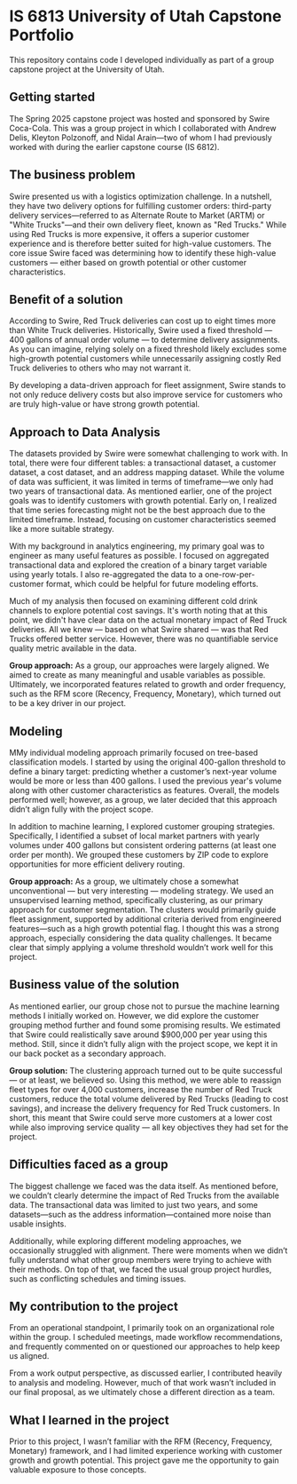 # IS 6813 University of Utah Capstone Portfolio
This repository contains code I developed individually as part of a group capstone project at the University of Utah.

## Getting started
The Spring 2025 capstone project was hosted and sponsored by Swire Coca-Cola. This was a group project in which I collaborated with Andrew Delis, Kleyton Polzonoff, and Nidal Arain—two of whom I had previously worked with during the earlier capstone course (IS 6812).

## The business problem
Swire presented us with a logistics optimization challenge. In a nutshell, they have two delivery options for fulfilling customer orders: third-party delivery services—referred to as Alternate Route to Market (ARTM) or "White Trucks"—and their own delivery fleet, known as "Red Trucks." While using Red Trucks is more expensive, it offers a superior customer experience and is therefore better suited for high-value customers. The core issue Swire faced was determining how to identify these high-value customers — either based on growth potential or other customer characteristics.

## Benefit of a solution
According to Swire, Red Truck deliveries can cost up to eight times more than White Truck deliveries. Historically, Swire used a fixed threshold — 400 gallons of annual order volume — to determine delivery assignments. As you can imagine, relying solely on a fixed threshold likely excludes some high-growth potential customers while unnecessarily assigning costly Red Truck deliveries to others who may not warrant it.

By developing a data-driven approach for fleet assignment, Swire stands to not only reduce delivery costs but also improve service for customers who are truly high-value or have strong growth potential.

## Approach to Data Analysis
The datasets provided by Swire were somewhat challenging to work with. In total, there were four different tables: a transactional dataset, a customer dataset, a cost dataset, and an address mapping dataset. While the volume of data was sufficient, it was limited in terms of timeframe—we only had two years of transactional data. As mentioned earlier, one of the project goals was to identify customers with growth potential. Early on, I realized that time series forecasting might not be the best approach due to the limited timeframe. Instead, focusing on customer characteristics seemed like a more suitable strategy.

With my background in analytics engineering, my primary goal was to engineer as many useful features as possible. I focused on aggregated transactional data and explored the creation of a binary target variable using yearly totals. I also re-aggregated the data to a one-row-per-customer format, which could be helpful for future modeling efforts.

Much of my analysis then focused on examining different cold drink channels to explore potential cost savings. It's worth noting that at this point, we didn't have clear data on the actual monetary impact of Red Truck deliveries. All we knew — based on what Swire shared — was that Red Trucks offered better service. However, there was no quantifiable service quality metric available in the data.

**Group approach:** As a group, our approaches were largely aligned. We aimed to create as many meaningful and usable variables as possible. Ultimately, we incorporated features related to growth and order frequency, such as the RFM score (Recency, Frequency, Monetary), which turned out to be a key driver in our project.

## Modeling
MMy individual modeling approach primarily focused on tree-based classification models. I started by using the original 400-gallon threshold to define a binary target: predicting whether a customer’s next-year volume would be more or less than 400 gallons. I used the previous year's volume along with other customer characteristics as features. Overall, the models performed well; however, as a group, we later decided that this approach didn’t align fully with the project scope.

In addition to machine learning, I explored customer grouping strategies. Specifically, I identified a subset of local market partners with yearly volumes under 400 gallons but consistent ordering patterns (at least one order per month). We grouped these customers by ZIP code to explore opportunities for more efficient delivery routing.

**Group approach:** As a group, we ultimately chose a somewhat unconventional — but very interesting — modeling strategy. We used an unsupervised learning method, specifically clustering, as our primary approach for customer segmentation. The clusters would primarily guide fleet assignment, supported by additional criteria derived from engineered features—such as a high growth potential flag. I thought this was a strong approach, especially considering the data quality challenges. It became clear that simply applying a volume threshold wouldn’t work well for this project.

## Business value of the solution
As mentioned earlier, our group chose not to pursue the machine learning methods I initially worked on. However, we did explore the customer grouping method further and found some promising results. We estimated that Swire could realistically save around $900,000 per year using this method. Still, since it didn’t fully align with the project scope, we kept it in our back pocket as a secondary approach.

**Group solution:** The clustering approach turned out to be quite successful — or at least, we believed so. Using this method, we were able to reassign fleet types for over 4,000 customers, increase the number of Red Truck customers, reduce the total volume delivered by Red Trucks (leading to cost savings), and increase the delivery frequency for Red Truck customers. In short, this meant that Swire could serve more customers at a lower cost while also improving service quality — all key objectives they had set for the project.

## Difficulties faced as a group
The biggest challenge we faced was the data itself. As mentioned before, we couldn’t clearly determine the impact of Red Trucks from the available data. The transactional data was limited to just two years, and some datasets—such as the address information—contained more noise than usable insights.

Additionally, while exploring different modeling approaches, we occasionally struggled with alignment. There were moments when we didn’t fully understand what other group members were trying to achieve with their methods. On top of that, we faced the usual group project hurdles, such as conflicting schedules and timing issues.

## My contribution to the project
From an operational standpoint, I primarily took on an organizational role within the group. I scheduled meetings, made workflow recommendations, and frequently commented on or questioned our approaches to help keep us aligned.

From a work output perspective, as discussed earlier, I contributed heavily to analysis and modeling. However, much of that work wasn’t included in our final proposal, as we ultimately chose a different direction as a team.

## What I learned in the project
Prior to this project, I wasn’t familiar with the RFM (Recency, Frequency, Monetary) framework, and I had limited experience working with customer growth and growth potential. This project gave me the opportunity to gain valuable exposure to those concepts.
